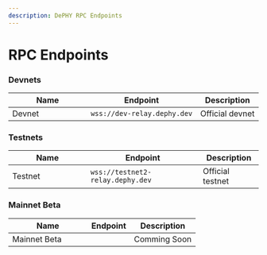 ```yaml
---
description: DePHY RPC Endpoints
---
```


# RPC Endpoints

### Devnets

<table><thead><tr><th width="141.93359375">Name</th><th>Endpoint</th><th>Description</th></tr></thead><tbody><tr><td>Devnet</td><td><code>wss://dev-relay.dephy.dev</code></td><td>Official devnet</td></tr></tbody></table>

### Testnets

<table><thead><tr><th width="141.37890625">Name</th><th>Endpoint</th><th>Description</th></tr></thead><tbody><tr><td>Testnet</td><td><code>wss://testnet2-relay.dephy.dev</code></td><td>Official testnet</td></tr></tbody></table>

### Mainnet Beta

<table><thead><tr><th width="143.21484375">Name</th><th>Endpoint</th><th>Description</th></tr></thead><tbody><tr><td>Mainnet Beta</td><td></td><td>Comming Soon</td></tr></tbody></table>
